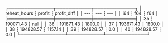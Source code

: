 ┌──────────────┬───────────┬─────────────┐
│ reheat_hours ┆ profit    ┆ profit_diff │
│ ---          ┆ ---       ┆ ---         │
│ i64          ┆ f64       ┆ f64         │
╞══════════════╪═══════════╪═════════════╡
│ 35           ┆ 190071.43 ┆ null        │
│ 36           ┆ 191871.43 ┆ 1800.0      │
│ 37           ┆ 193671.43 ┆ 1800.0      │
│ 38           ┆ 194828.57 ┆ 1157.14     │
│ 39           ┆ 194828.57 ┆ 0.0         │
│ 40           ┆ 194828.57 ┆ 0.0         │
└──────────────┴───────────┴─────────────┘